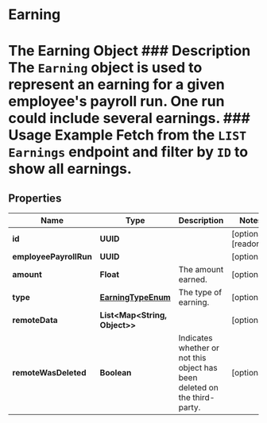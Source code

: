 

# Earning

# The Earning Object ### Description The `Earning` object is used to represent an earning for a given employee's payroll run. One run could include several earnings.  ### Usage Example Fetch from the `LIST Earnings` endpoint and filter by `ID` to show all earnings.

## Properties

Name | Type | Description | Notes
------------ | ------------- | ------------- | -------------
**id** | **UUID** |  |  [optional] [readonly]
**employeePayrollRun** | **UUID** |  |  [optional]
**amount** | **Float** | The amount earned. |  [optional]
**type** | [**EarningTypeEnum**](EarningTypeEnum.md) | The type of earning. |  [optional]
**remoteData** | **List&lt;Map&lt;String, Object&gt;&gt;** |  |  [optional]
**remoteWasDeleted** | **Boolean** | Indicates whether or not this object has been deleted on the third-party. |  [optional]



